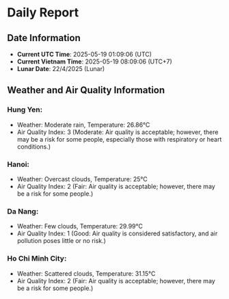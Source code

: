# Daily Report
## Date Information
- **Current UTC Time**: 2025-05-19 01:09:06 (UTC)
- **Current Vietnam Time**: 2025-05-19 08:09:06 (UTC+7)
- **Lunar Date**: 22/4/2025 (Lunar)

## Weather and Air Quality Information

### Hung Yen:
- Weather: Moderate rain, Temperature: 26.86°C
- Air Quality Index: 3 (Moderate: Air quality is acceptable; however, there may be a risk for some people, especially those with respiratory or heart conditions.)

### Hanoi:
- Weather: Overcast clouds, Temperature: 25°C
- Air Quality Index: 2 (Fair: Air quality is acceptable; however, there may be a risk for some people.)

### Da Nang:
- Weather: Few clouds, Temperature: 29.99°C
- Air Quality Index: 1 (Good: Air quality is considered satisfactory, and air pollution poses little or no risk.)

### Ho Chi Minh City:
- Weather: Scattered clouds, Temperature: 31.15°C
- Air Quality Index: 2 (Fair: Air quality is acceptable; however, there may be a risk for some people.)
